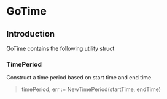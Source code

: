 # GoTime

## Introduction

GoTime contains the following utility struct

### TimePeriod

Construct a time period based on start time and end time.

> timePeriod, err := NewTimePeriod(startTime, endTime)

